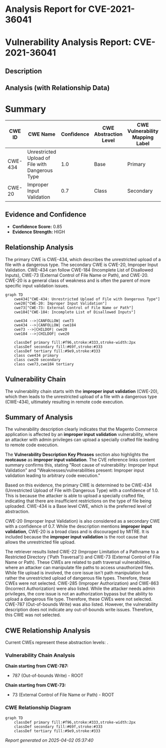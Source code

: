 # Analysis Report for CVE-2021-36041

# Vulnerability Analysis Report: CVE-2021-36041

## Description



## Analysis (with Relationship Data)

# Summary
| CWE ID | CWE Name | Confidence | CWE Abstraction Level | CWE Vulnerability Mapping Label | CWE-Vulnerability Mapping Notes |
|---|---|---|---|---|---|
| CWE-434 | Unrestricted Upload of File with Dangerous Type | 1.0 | Base | Primary | Allowed |
| CWE-20 | Improper Input Validation | 0.7 | Class | Secondary | Discouraged |

## Evidence and Confidence

*   **Confidence Score:** 0.85
*   **Evidence Strength:** HIGH

## Relationship Analysis
The primary CWE is CWE-434, which describes the unrestricted upload of a file with a dangerous type. The secondary CWE is CWE-20, Improper Input Validation. CWE-434 can follow CWE-184 (Incomplete List of Disallowed Inputs), CWE-73 (External Control of File Name or Path), and CWE-20. CWE-20 is a general class of weakness and is often the parent of more specific input validation issues.

```mermaid
graph TD
    cwe434["CWE-434: Unrestricted Upload of File with Dangerous Type"]
    cwe20["CWE-20: Improper Input Validation"]
    cwe73["CWE-73: External Control of File Name or Path"]
    cwe184["CWE-184: Incomplete List of Disallowed Inputs"]

    cwe434 -->|CANFOLLOW| cwe73
    cwe434 -->|CANFOLLOW| cwe184
    cwe73 -->|CHILDOF| cwe20
    cwe184 -->|CHILDOF| cwe20

    classDef primary fill:#f96,stroke:#333,stroke-width:2px
    classDef secondary fill:#69f,stroke:#333
    classDef tertiary fill:#9e9,stroke:#333
    class cwe434 primary
    class cwe20 secondary
    class cwe73,cwe184 tertiary
```

## Vulnerability Chain
The vulnerability chain starts with the **improper input validation** (CWE-20), which then leads to the unrestricted upload of a file with a dangerous type (CWE-434), ultimately resulting in remote code execution.

## Summary of Analysis
The vulnerability description clearly indicates that the Magento Commerce application is affected by an **improper input validation** vulnerability, where an attacker with admin privileges can upload a specially crafted file leading to remote code execution.

The **Vulnerability Description Key Phrases** section also highlights the **rootcause** as **improper input validation**. The CVE reference links content summary confirms this, stating "Root cause of vulnerability: Improper Input Validation" and "Weaknesses/vulnerabilities present: Improper input validation leading to arbitrary code execution."

Based on this evidence, the primary CWE is determined to be CWE-434 (Unrestricted Upload of File with Dangerous Type) with a confidence of 1.0. This is because the attacker is able to upload a specially crafted file, indicating that there are insufficient restrictions on the type of file being uploaded. CWE-434 is a Base level CWE, which is the preferred level of abstraction.

CWE-20 (Improper Input Validation) is also considered as a secondary CWE with a confidence of 0.7. While the description mentions **improper input validation**, CWE-20 is a broad class and is discouraged by MITRE. It is included because the **improper input validation** is the root cause that allows the unrestricted file upload.

The retriever results listed CWE-22 (Improper Limitation of a Pathname to a Restricted Directory ('Path Traversal')) and CWE-73 (External Control of File Name or Path). These CWEs are related to path traversal vulnerabilities, where an attacker can manipulate file paths to access unauthorized files. While file upload is involved, the core issue isn't path manipulation but rather the unrestricted upload of dangerous file types. Therefore, these CWEs were not selected.
CWE-285 (Improper Authorization) and CWE-863 (Incorrect Authorization) were also listed. While the attacker needs admin privileges, the core issue is not an authorization bypass but the ability to upload a dangerous file type. Therefore, these CWEs were not selected.
CWE-787 (Out-of-bounds Write) was also listed. However, the vulnerability description does not indicate any out-of-bounds write issues. Therefore, this CWE was not selected.


## CWE Relationship Analysis

Current CWEs represent these abstraction levels: .


### Vulnerability Chain Analysis

**Chain starting from CWE-787:**
- 787 (Out-of-bounds Write) - ROOT


**Chain starting from CWE-73:**
- 73 (External Control of File Name or Path) - ROOT



### CWE Relationship Diagram

```mermaid
graph TD
    classDef primary fill:#f96,stroke:#333,stroke-width:2px
    classDef secondary fill:#69f,stroke:#333
    classDef tertiary fill:#9e9,stroke:#333
```



*Report generated on 2025-04-02 05:37:40*
